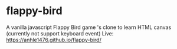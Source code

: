 # flappy-bird
A vanilla javascript Flappy Bird game 's clone to learn HTML canvas (currently not support keyboard event)
Live: https://anhle1476.github.io/flappy-bird/
